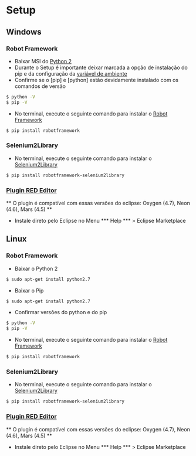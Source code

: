 # Setup

## Windows

### Robot Framework

* Baixar MSI do [Python 2](https://www.python.org/downloads/) 
* Durante o Setup é importante deixar marcada a opção de instalação do pip e da configuração da [variável de ambiente](https://www.howtogeek.com/wp-content/uploads/2014/10/Python-8.jpg.pagespeed.ce.-GDwMsprYt.jpg)
* Confirme se o [pip] e [python] estão devidamente instalado com os comandos de versão 

```sh
$ python -V
$ pip -V
```
* No terminal, execute o seguinte comando para instalar o [Robot Framework](https://github.com/robotframework/robotframework/)

```sh
$ pip install robotframework
```

### Selenium2Library

* No terminal, execute o seguinte comando para instalar o [Selenium2Library](https://github.com/robotframework/Selenium2Library)

```sh
$ pip install robotframework-selenium2library
```

### [Plugin RED Editor](https://marketplace.eclipse.org/content/red-robot-editor)

** O plugin é compatível com essas versões do eclipse: Oxygen (4.7), Neon (4.6), Mars (4.5) **

* Instale direto pelo Eclipse no Menu *** Help *** > Eclipse Marketplace

## Linux

### Robot Framework

* Baixar o Python 2

```sh
$ sudo apt-get install python2.7
```

* Baixar o Pip

```sh
$ sudo apt-get install python2.7
```

* Confirmar versões do python e do pip

```sh
$ python -V
$ pip -V
```
* No terminal, execute o seguinte comando para instalar o [Robot Framework](https://github.com/robotframework/robotframework/)

```sh
$ pip install robotframework
```

### Selenium2Library

* No terminal, execute o seguinte comando para instalar o [Selenium2Library](https://github.com/robotframework/Selenium2Library)

```sh
$ pip install robotframework-selenium2library
```

### [Plugin RED Editor](https://marketplace.eclipse.org/content/red-robot-editor)

** O plugin é compatível com essas versões do eclipse: Oxygen (4.7), Neon (4.6), Mars (4.5) **

* Instale direto pelo Eclipse no Menu *** Help *** > Eclipse Marketplace
